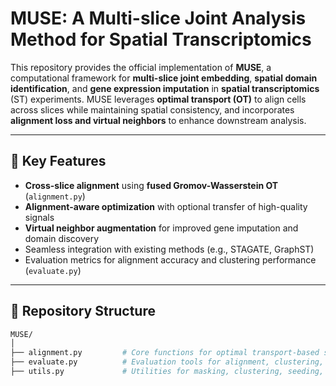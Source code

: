 # MUSE: A Multi-slice Joint Analysis Method for Spatial Transcriptomics

This repository provides the official implementation of **MUSE**, a computational framework for **multi-slice joint embedding**, **spatial domain identification**, and **gene expression imputation** in **spatial transcriptomics** (ST) experiments. MUSE leverages **optimal transport (OT)** to align cells across slices while maintaining spatial consistency, and incorporates **alignment loss and virtual neighbors** to enhance downstream analysis.

---

## 🔧 Key Features

- **Cross-slice alignment** using **fused Gromov-Wasserstein OT** (`alignment.py`)
- **Alignment-aware optimization** with optional transfer of high-quality signals
- **Virtual neighbor augmentation** for improved gene imputation and domain discovery
- Seamless integration with existing methods (e.g., STAGATE, GraphST)
- Evaluation metrics for alignment accuracy and clustering performance (`evaluate.py`)

---

## 📁 Repository Structure

```bash
MUSE/
│
├── alignment.py         # Core functions for optimal transport-based slice alignment
├── evaluate.py          # Evaluation tools for alignment, clustering, and imputation
├── utils.py             # Utilities for masking, clustering, seeding, and data prep

